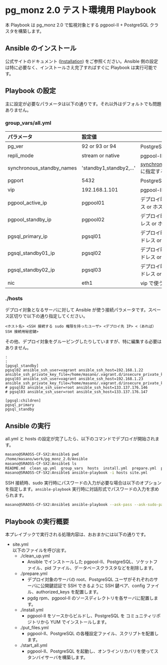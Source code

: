 pg_monz 2.0 テスト環境用 Playbook
===============================
本 Playbook は pg_monz 2.0 で監視対象とする pgpool-II + PostgreSQL クラスタを構築します。

Ansible のインストール
----------------------
公式サイトのドキュメント ([Installation](http://docs.ansible.com/intro_installation.html#installation)) をご参照ください。Ansible 側の設定は特に必要なく、インストールさえ完了すればすぐに Playbook は実行可能です。

Playbook の設定
--------------------------
主に設定が必要なパラメータは以下の通りです。それ以外はデフォルトでも問題ありません。

### group_vars/all.yml

| パラメータ                | 設定値                  | 説明                                                             |
|:--------------------------|:------------------------|------------------------------------------------------------------|
| pg_ver                    | 92 or 93 or 94          | PostgreSQL のメジャーバージョン                                  |
| repli_mode                | stream or native        | pgpool-II のレプリケーションモード                               |
| synchronous_standby_names | 'standby1,standby2,...' | synchronous_standby_names@postgresql.conf に指定する文字列(\*)   |
| pgport                    | 5432                    | PostgreSQL の待ち受けポート（全サーバ共通）                      |
| vip                       | 192.168.1.101           | pgpool-II で利用する仮想 IP                                      |
| pgpool_active_ip          | pgpool01                | デプロイ時に Active になる pgpool-II IP アドレス or ホスト名     |
| pgpool_standby_ip         | pgpool02                | デプロイ時に Standby になる pgpool-II IP アドレス or ホスト名    |
| pgsql_primary_ip          | pgsql01                 | デプロイ時に Primary になる バックエンド IP アドレス or ホスト名 |
| pgsql_standby01_ip        | pgsql02                 | デプロイ時に standby になる バックエンド IP アドレス or ホスト名 |
| pgsql_standby02_ip        | pgsql03                 | デプロイ時に standby になる バックエンド IP アドレス or ホスト名 |
| nic                       | eth1                    | vip で使う デバイス名                                            |

### ./hosts
デプロイ対象となるサーバに対して Ansible が使う接続パラメータです。スペース区切りで以下の通り指定してください。

```
<ホスト名> <SSH 接続する sudo 権限を持ったユーザ> <デプロイ先 IP> <（あれば）SSH 接続用秘密鍵>
```

その他、デプロイ対象をグルーピングしたりしていますが、特に編集する必要はありません。

```cfg:hosts
:
:
[pgsql_standby]
pgsql02 ansible_ssh_user=vagrant ansible_ssh_host=192.168.1.22 ansible_ssh_private_key_file=/home/masano/.vagrant.d/insecure_private_key
pgsql03 ansible_ssh_user=vagrant ansible_ssh_host=192.168.1.23 ansible_ssh_private_key_file=/home/masano/.vagrant.d/insecure_private_key
# pgsql02 ansible_ssh_user=root ansible_ssh_host=133.137.176.146
# pgsql03 ansible_ssh_user=root ansible_ssh_host=133.137.176.147

[pgsql:children]
pgsql_primary
pgsql_standby
```

Ansible の実行
--------------
all.yml と hosts の設定が完了したら、以下のコマンドでデプロイが開始されます。

```sh
masano@SRAOSS-CF-SX2:Ansible$ pwd
/home/masano/work/pg_monz_2.0/Ansible
masano@SRAOSS-CF-SX2:Ansible$ ls
README.md  clean_up.yml  group_vars  hosts  install.yml  prepare.yml  put_files.yml  roles  site.yml  start_all.yml  temp
masano@SRAOSS-CF-SX2:Ansible$ ansible-playbook -i hosts site.yml
```

SSH 接続時、sudo 実行時にパスワードの入力が必要な場合は以下のオプションを指定します。`ansible-playbook`  実行時に対話形式でパスワードの入力を求められます。

```sh
masano@SRAOSS-CF-SX2:Ansible$ ansible-playbook --ask-pass --ask-sudo-pass -i hosts site.yml
```

Playbook の実行概要
-------------------
本プレイブックで実行される処理内容は、おおまかには以下の通りです。

* site.yml  
  以下のファイルを呼び出す。
  * ./clean_up.yml
    * Ansible でインストールした pgpool-II、PostgreSQL、ソケットファイル、pid ファイル、データベースクラスタなどを削除します。
  * ./prepare.yml
    * デプロイ対象のサーバの root、PostgreSQL ユーザがそれぞれのサーバに公開鍵認証で SSH できるように SSH 鍵ペア、config ファイル、authorized_keys を配置します。
    * pgdg rpm、pgpool-II のソースディレクトリを各サーバに配置します。
  * ./install.yml
    * pgpool-II をソースからビルドし、PostgreSQL を コミュニティリポジトリから YUM でインストールします。
  * ./put_files.yml
    * pgpool-II、PostgreSQL の各種設定ファイル、スクリプトを配置します。
  * ./start_all.yml
    * pgpool-II、PostgreSQL を起動し、オンラインリカバリを使ってスタンバイサーバを構築します。
